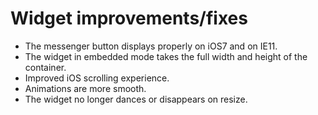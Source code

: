 # Widget improvements/fixes
- The messenger button displays properly on iOS7 and on IE11.
- The widget in embedded mode takes the full width and height of the container.
- Improved iOS scrolling experience.
- Animations are more smooth.
- The widget no longer dances or disappears on resize.